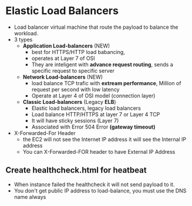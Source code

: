 # Elastic Load Balancers

* Load balancer virtual machine that route the payload to balance the workload.
* 3 types 
	* **Application Load-balancers** (NEW) 
		* best for HTTPS/HTTP load babancing, 
		* operates at Layer 7 of OSI
		* They are inteligent with **advance request routing**, sends a specific request to specific server
	* **Network Load-balancers** (NEW)
		* load balance TCP trafic with **extream performance**, Million of request per second with low latency
		* Operate at Layer 4 of OSI model (connection layer)
	* **Classic Load-balancers** (Legacy **ELB**)
		* Elastic load balancers, legacy load balancers
		* Load balance HTTP/HTTPS at layer 7 or Layer 4 TCP
		* It will have sticky sessions (Layer 7)
		* Associated with Error 504 Error **(gateway timeout)**
* X-Forwarded-For Header
	* the EC2 will not see the Internet IP address it will see the Internal IP address
	* You can X-Forwarded-FOR header to have External IP Address  

## Create healthcheck.html  for heatbeat 

* When instance failed the healthcheck it will not send payload to it. 
* You don't get public IP address to load-balance, you must use the DNS name always 